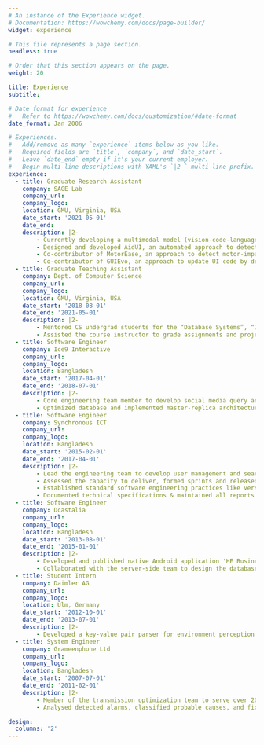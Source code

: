 ```yaml
---
# An instance of the Experience widget.
# Documentation: https://wowchemy.com/docs/page-builder/
widget: experience

# This file represents a page section.
headless: true

# Order that this section appears on the page.
weight: 20

title: Experience
subtitle:

# Date format for experience
#   Refer to https://wowchemy.com/docs/customization/#date-format
date_format: Jan 2006

# Experiences.
#   Add/remove as many `experience` items below as you like.
#   Required fields are `title`, `company`, and `date_start`.
#   Leave `date_end` empty if it's your current employer.
#   Begin multi-line descriptions with YAML's `|2-` multi-line prefix.
experience:
  - title: Graduate Research Assistant
    company: SAGE Lab
    company_url:
    company_logo:
    location: GMU, Virginia, USA
    date_start: '2021-05-01'
    date_end:
    description: |2-
        - Currently developing a multimodal model (vision-code-language) for code summarization.
        - Designed and developed AidUI, an automated approach to detect deceptive UI designs.
        - Co-contributor of MotorEase, an approach to detect motor-impairment accessibility violations in apps.
        - Co-contributor of GUIEvo, an approach to update UI code by detecting changes between existing and proposed designs.
  - title: Graduate Teaching Assistant
    company: Dept. of Computer Science
    company_url:
    company_logo:
    location: GMU, Virginia, USA
    date_start: '2018-08-01'
    date_end: '2021-05-01'
    description: |2-
        - Mentored CS undergrad students for the “Database Systems”, “Introduction to Computer Programming” and "Computer Vision" courses.
        - Assisted the course instructor to grade assignments and projects. Proctored exams and resolved student concerns.
  - title: Software Engineer
    company: Ice9 Interactive
    company_url:
    company_logo:
    location: Bangladesh
    date_start: '2017-04-01'
    date_end: '2018-07-01'
    description: |2-
        - Core engineering team member to develop social media query and analytics platforms of project 'smashboard.co'.
        - Optimized database and implemented master-replica architecture to resolve the sync delay of real time queries.
  - title: Software Engineer
    company: Synchronous ICT
    company_url:
    company_logo:
    location: Bangladesh
    date_start: '2015-02-01'
    date_end: '2017-04-01'
    description: |2-
        - Lead the engineering team to develop user management and search platforms of in-house project 'ComX'.
        - Assessed the capacity to deliver, formed sprints and released duration based development milestones.
        - Established standard software engineering practices like version controlling, issue & project tracking.
        - Documented technical specifications & maintained all reports pertaining to the development process.
  - title: Software Engineer
    company: Dcastalia
    company_url:
    company_logo:
    location: Bangladesh
    date_start: '2013-08-01'
    date_end: '2015-01-01'
    description: |2-
        - Developed and published native Android application 'HE Business Manager'.
        - Collaborated with the server-side team to design the database & the APIs.
  - title: Student Intern
    company: Daimler AG
    company_url:
    company_logo:
    location: Ulm, Germany
    date_start: '2012-10-01'
    date_end: '2013-07-01'
    description: |2-
        - Developed a key-value pair parser for environment perception data.
  - title: System Engineer
    company: Grameenphone Ltd
    company_url:
    company_logo:
    location: Bangladesh
    date_start: '2007-07-01'
    date_end: '2011-02-01'
    description: |2-
        - Member of the transmission optimization team to serve over 20 million users.
        - Analysed detected alarms, classified probable causes, and fixed or escalated issues to the concerned stakeholders.

design:
  columns: '2'
---
```

